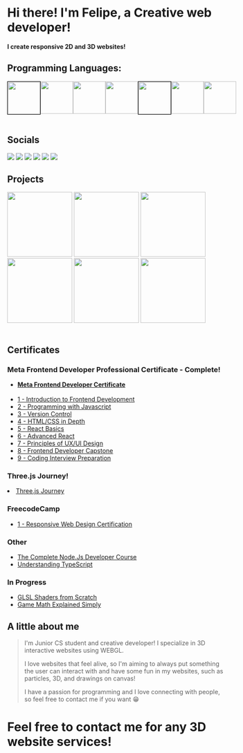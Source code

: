 <h1>Hi there! I'm Felipe, a Creative web developer!</h1>
<p><b>I create responsive 2D and 3D websites!</b></p>
<h2>Programming Languages:</h2>
<div style="display: flex;">
  <img width=75 height= 75 src="https://cdn.jsdelivr.net/gh/devicons/devicon/icons/html5/html5-plain-wordmark.svg" style="border: 1px solid black;"/>
  <img width=75 height= 75 src="https://cdn.jsdelivr.net/gh/devicons/devicon/icons/css3/css3-plain-wordmark.svg" />
  <img width=75 height= 75 src="https://cdn.jsdelivr.net/gh/devicons/devicon/icons/javascript/javascript-original.svg"/>
  <img width=75 height= 75 src="https://cdn.jsdelivr.net/gh/devicons/devicon/icons/typescript/typescript-original.svg"/>
  <img width=75 height= 75 src="https://cdn.jsdelivr.net/gh/devicons/devicon/icons/react/react-original-wordmark.svg" style="border: 1px solid black;"/>
  <img width=75 height= 75 src="https://user-images.githubusercontent.com/120526365/228884758-862729cd-49a5-42f6-bc13-a16a6311964b.svg" />
  <img width=75 height= 75 src="https://cdn.jsdelivr.net/gh/devicons/devicon/icons/nodejs/nodejs-original.svg"/>

</div>

<br />

<h2>Socials</h2>
<div>
  <a href="https://www.linkedin.com/in/felipe-matos-94405526a"><img src="https://img.shields.io/badge/LinkedIn-0077B5?style=for-the-badge&logo=linkedin&logoColor=white"/></a>
  <a href="https://twitter.com/FelipeJsDev"><img src="https://img.shields.io/badge/Twitter-1DA1F2?style=for-the-badge&logo=twitter&logoColor=white"/></a>
  <a href="https://www.instagram.com/felipejsdev1/?igshid=ZDdkNTZiNTM%3D"><img src="https://img.shields.io/badge/Instagram-E4405F?style=for-the-badge&logo=instagram&logoColor=white"/></a>
  <a href="https://leetcode.com/FelipeMatosDev/"><img src="https://img.shields.io/badge/-LeetCode-FFA116?style=for-the-badge&logo=LeetCode&logoColor=black"/></a>
  <a href="https://codepen.io/FelipeMatosDev"><img src="https://img.shields.io/badge/Codepen-000000?style=for-the-badge&logo=codepen&logoColor=white"/></a>
  <a href="mailto:felipematos.devjs@gmail.com"><img src="https://img.shields.io/badge/Gmail-D14836?style=for-the-badge&logo=gmail&logoColor=white"/></a>
</div>

<h2>Projects</h2>
<div>

  <div display= "flex">
    <a target = "_blank" href="https://fm-todotoday.netlify.app"><img src="https://user-images.githubusercontent.com/120526365/214430515-4f0a1d73-296e-4bc8-a9a7-be17992ad62a.svg"           width=150 height=150></a>
    <a target = "_blank" href="https://weathertick.netlify.app/"><img src="https://github.com/felipematos-devjs/felipematos-devjs/assets/120526365/ec8c6f45-99c5-412e-905a-43821ee7cf13"           width= 150 height=150></a>
    <a target = "_blank" href="https://fm-darkmode.netlify.app"><img src="https://user-images.githubusercontent.com/120526365/232139759-14fc7869-0547-4cbd-a4d4-80f2cab1e0b3.svg"            width=150 height=150></a>
     <a target = "_blank" href="https://fmpixelcat.netlify.app/"><img src="https://github.com/felipematos-devjs/felipematos-devjs/assets/120526365/c08f9dcd-c1a1-4d60-aa32-902f747940b1"           width=150 height=150></a>
    <a target = "_blank" href="https://fm-old-tv.netlify.app/"><img src="https://github.com/felipematos-devjs/felipematos-devjs/assets/120526365/aba5dcb3-ef82-410e-8847-e5443d9ba71f"           width=150 height=150></a>
    <a target = "_blank" href="https://fm-voxel-editor.netlify.app/"><img src="https://github.com/felipematos-devjs/felipematos-devjs/assets/120526365/6a5e40e3-9c92-42a8-9d1b-e870680d19d2"           width=150 height=150></a>
  
  </div>
  <br />

</div>
<h2>Certificates</h2>
<h3>Meta Frontend Developer Professional Certificate - Complete! </h3>
<ul>
<li><a href="https://www.coursera.org/account/accomplishments/specialization/certificate/XAZ5PCPURDSC"><b>Meta Frontend Developer Certificate</b></a></li>
  <br />
<li><a href="https://www.coursera.org/account/accomplishments/certificate/VEJHSAY89ST5">1 - Introduction to Frontend Development</a></li>
<li><a href="https://www.coursera.org/account/accomplishments/certificate/UP2YW7AEW6CF">2 - Programming with Javascript</a></li>
<li><a href="https://www.coursera.org/account/accomplishments/certificate/5PSD6BXEKEJR">3 - Version Control</a></li>
<li><a href="https://www.coursera.org/account/accomplishments/certificate/3VVZV8L4ANPL">4 - HTML/CSS in Depth</a></li>
<li><a href="https://www.coursera.org/account/accomplishments/certificate/KY5ZTSZBFD3V">5 - React Basics</a></li>
<li><a href="https://www.coursera.org/account/accomplishments/certificate/2MPZNKFSY36J">6 - Advanced React</a></li>
<li><a href="https://www.coursera.org/account/accomplishments/certificate/3VVZV8L4ANPL">7 - Principles of UX/UI Design</a></li>
<li><a href="https://www.coursera.org/account/accomplishments/certificate/WQ7RAG3CCJJ6">8 - Frontend Developer Capstone</a></li>
<li><a href="https://www.coursera.org/account/accomplishments/certificate/XXSDZ4Y6BQTJ">9 - Coding Interview Preparation</a></li>
</ul>

<h3>Three.js Journey! </h3>
<li><a href="https://threejs-journey.com/](https://threejs-journey.com/certificate/view/26494">Three.js Journey</a></li>

<h3>FreecodeCamp</h3>
<ul>
<li><a href="https://www.freecodecamp.org/certification/fcc48f8e05f-775a-422b-928c-03b9ae7ae568/responsive-web-design">1 - Responsive Web Design Certification</a></li>
</ul>

<h3>Other</h3>
<ul>
<li><a href="https://www.udemy.com/certificate/UC-2eb1ddbf-1b52-4b6b-ab9c-7eb2b0ab8bc2/">The Complete Node.Js Developer Course</a></li>
<li><a href="https://www.udemy.com/certificate/UC-5b5cb7ba-923f-4f76-a4c6-d61f6dc7114e/">Understanding TypeScript</a></li>
</ul>



<h3>In Progress</h3>
<ul>
<li><a href="https://simondev.teachable.com/">GLSL Shaders from Scratch</a></li>
<li><a href="https://simondev.teachable.com/">Game Math Explained Simply</a></li>
</ul>

<h2>A little about me</h2>
<blockquote>
<p>
I'm Junior CS student and creative developer! I specialize in 3D interactive websites using WEBGL.
</p>
<p>
I love websites that feel alive, so I'm aiming to always put something 
the user can interact with and have some fun in my websites, such as particles, 3D, and drawings on canvas!
</p>
<p>
I have a passion for programming and I love connecting with people, so feel free to contact me if you want 😁
</p>
</blockquote>

<h1>Feel free to contact me for any 3D website services!</h1>
